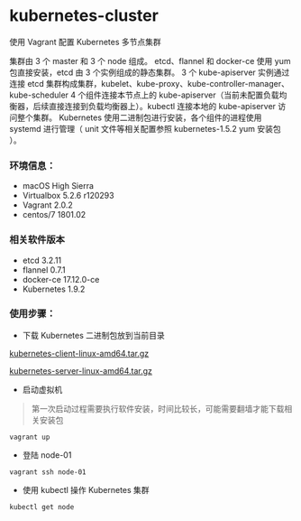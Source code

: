 # kubernetes-cluster
使用 Vagrant 配置 Kubernetes 多节点集群

集群由 3 个 master 和 3 个 node 组成。
etcd、flannel 和 docker-ce 使用 yum 包直接安装，etcd 由 3 个实例组成的静态集群。
3 个 kube-apiserver 实例通过连接 etcd 集群构成集群，kubelet、kube-proxy、kube-controller-manager、kube-scheduler 4 个组件连接本节点上的 kube-apiserver（当前未配置负载均衡器，后续直接连接到负载均衡器上）。kubectl 连接本地的 kube-apiserver 访问整个集群。
Kubernetes 使用二进制包进行安装，各个组件的进程使用 systemd 进行管理（ unit 文件等相关配置参照 kubernetes-1.5.2 yum 安装包 ）。

### 环境信息：
- macOS High Sierra
- Virtualbox 5.2.6 r120293
- Vagrant 2.0.2
- centos/7 1801.02

### 相关软件版本
- etcd 3.2.11
- flannel 0.7.1
- docker-ce 17.12.0-ce
- Kubernetes 1.9.2

### 使用步骤：
- 下载 Kubernetes 二进制包放到当前目录

[kubernetes-client-linux-amd64.tar.gz](https://dl.k8s.io/v1.9.2/kubernetes-client-linux-amd64.tar.gz)

[kubernetes-server-linux-amd64.tar.gz](https://dl.k8s.io/v1.9.2/kubernetes-server-linux-amd64.tar.gz)

- 启动虚拟机

> 第一次启动过程需要执行软件安装，时间比较长，可能需要翻墙才能下载相关安装包

```
vagrant up
```

- 登陆 node-01

```
vagrant ssh node-01
```

- 使用 kubectl 操作 Kubernetes 集群

```
kubectl get node
```
